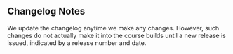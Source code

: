 ## Changelog Notes

We update the changelog anytime we make any changes. However, such changes do not actually make it into the course builds until a new release is issued, indicated by a release number and date.